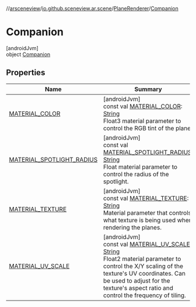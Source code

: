 //[arsceneview](../../../../index.md)/[io.github.sceneview.ar.scene](../../index.md)/[PlaneRenderer](../index.md)/[Companion](index.md)

# Companion

[androidJvm]\
object [Companion](index.md)

## Properties

| Name | Summary |
|---|---|
| [MATERIAL_COLOR](-m-a-t-e-r-i-a-l_-c-o-l-o-r.md) | [androidJvm]<br>const val [MATERIAL_COLOR](-m-a-t-e-r-i-a-l_-c-o-l-o-r.md): [String](https://kotlinlang.org/api/latest/jvm/stdlib/kotlin/-string/index.html)<br>Float3 material parameter to control the RGB tint of the plane. |
| [MATERIAL_SPOTLIGHT_RADIUS](-m-a-t-e-r-i-a-l_-s-p-o-t-l-i-g-h-t_-r-a-d-i-u-s.md) | [androidJvm]<br>const val [MATERIAL_SPOTLIGHT_RADIUS](-m-a-t-e-r-i-a-l_-s-p-o-t-l-i-g-h-t_-r-a-d-i-u-s.md): [String](https://kotlinlang.org/api/latest/jvm/stdlib/kotlin/-string/index.html)<br>Float material parameter to control the radius of the spotlight. |
| [MATERIAL_TEXTURE](-m-a-t-e-r-i-a-l_-t-e-x-t-u-r-e.md) | [androidJvm]<br>const val [MATERIAL_TEXTURE](-m-a-t-e-r-i-a-l_-t-e-x-t-u-r-e.md): [String](https://kotlinlang.org/api/latest/jvm/stdlib/kotlin/-string/index.html)<br>Material parameter that controls what texture is being used when rendering the planes. |
| [MATERIAL_UV_SCALE](-m-a-t-e-r-i-a-l_-u-v_-s-c-a-l-e.md) | [androidJvm]<br>const val [MATERIAL_UV_SCALE](-m-a-t-e-r-i-a-l_-u-v_-s-c-a-l-e.md): [String](https://kotlinlang.org/api/latest/jvm/stdlib/kotlin/-string/index.html)<br>Float2 material parameter to control the X/Y scaling of the texture's UV coordinates. Can be used to adjust for the texture's aspect ratio and control the frequency of tiling. |
